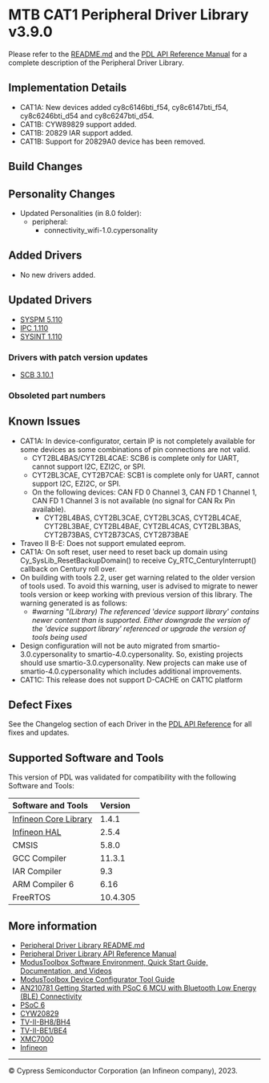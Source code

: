 # MTB CAT1 Peripheral Driver Library v3.9.0

Please refer to the [README.md](./README.md) and the
[PDL API Reference Manual](https://infineon.github.io/mtb-pdl-cat1/pdl_api_reference_manual/html/index.html)
for a complete description of the Peripheral Driver Library.


## Implementation Details

* CAT1A: New devices added cy8c6146bti_f54, cy8c6147bti_f54, cy8c6246bti_d54 and cy8c6247bti_d54.
* CAT1B: CYW89829 support added.
* CAT1B: 20829 IAR support added.
* CAT1B: Support for 20829A0 device has been removed.

## Build Changes

## Personality Changes
* Updated Personalities (in 8.0 folder):
  * peripheral:
    * connectivity_wifi-1.0.cypersonality
    

## Added Drivers
* No new drivers added.

## Updated Drivers
* [SYSPM 5.110](https://infineon.github.io/mtb-pdl-cat1/pdl_api_reference_manual/html/group__group__syspm.html)
* [IPC 1.110](https://infineon.github.io/mtb-pdl-cat1/pdl_api_reference_manual/html/group__group__ipc.html)
* [SYSINT 1.110](https://infineon.github.io/mtb-pdl-cat1/pdl_api_reference_manual/html/group__group__sysint.html)

### Drivers with patch version updates
* [SCB 3.10.1](https://infineon.github.io/mtb-pdl-cat1/pdl_api_reference_manual/html/group__group__scb.html)


### Obsoleted part numbers


## Known Issues
* CAT1A: In device-configurator, certain IP is not completely available for some devices as some combinations of pin connections are not valid.
  * CYT2BL4BAS/CYT2BL4CAE: SCB6 is complete only for UART, cannot support I2C, EZI2C, or SPI.
  * CYT2BL3CAE, CYT2B7CAE: SCB1 is complete only for UART, cannot support I2C, EZI2C, or SPI.
  * On the following devices: CAN FD 0 Channel 3, CAN FD 1 Channel 1, CAN FD 1 Channel 3 is not available (no signal for CAN Rx Pin available).
    * CYT2BL4BAS, CYT2BL3CAE, CYT2BL3CAS, CYT2BL4CAE, CYT2BL3BAE, CYT2BL4BAE, CYT2BL4CAS, CYT2BL3BAS, CYT2B73BAS, CYT2B73CAS, CYT2B73BAE
* Traveo II B-E: Does not support emulated eeprom.
* CAT1A: On soft reset, user need to reset back up domain using Cy_SysLib_ResetBackupDomain() to receive Cy_RTC_CenturyInterrupt() callback on Century roll over.
* On building with tools 2.2, user get warning related to the older version of tools used. To avoid this warning, user is advised to migrate to newer tools version or keep working with previous version of this library.  The warning generated is as follows:
  * _#warning "(Library) The referenced 'device support library' contains newer content than is supported. Either downgrade the version of the 'device support library' referenced or upgrade the version of tools being used_
* Design configuration will not be auto migrated from smartio-3.0.cypersonality to smartio-4.0.cypersonality. So, existing projects should use smartio-3.0.cypersonality. New projects can make use of smartio-4.0.cypersonality which includes additional improvements.
* CAT1C: This release does not support D-CACHE on CAT1C platform


## Defect Fixes

See the Changelog section of each Driver in the [PDL API Reference](https://infineon.github.io/mtb-pdl-cat1/pdl_api_reference_manual/html/modules.html) for all fixes and updates.

## Supported Software and Tools

This version of PDL was validated for compatibility with the following Software and Tools:

| Software and Tools                                                            | Version      |
| :---                                                                          | :----        |
| [Infineon Core Library](https://github.com/Infineon/core-lib)                 | 1.4.1        |
| [Infineon HAL](https://github.com/Infineon/mtb-hal-cat1)                      | 2.5.4        |
| CMSIS                                                                         | 5.8.0        |
| GCC Compiler                                                                  | 11.3.1       |
| IAR Compiler                                                                  | 9.3          |
| ARM Compiler 6                                                                | 6.16         |
| FreeRTOS                                                                      | 10.4.305     |

## More information

* [Peripheral Driver Library README.md](./README.md)
* [Peripheral Driver Library API Reference Manual](https://infineon.github.io/mtb-pdl-cat1/pdl_api_reference_manual/html/index.html)
* [ModusToolbox Software Environment, Quick Start Guide, Documentation, and Videos](https://www.infineon.com/cms/en/design-support/tools/sdk/modustoolbox-software/)
* [ModusToolbox Device Configurator Tool Guide](https://www.infineon.com/dgdl/Infineon-ModusToolbox_Device_Configurator_Guide_4-UserManual-v01_00-EN.pdf?fileId=8ac78c8c7d718a49017d99ab297631cb)
* [AN210781 Getting Started with PSoC 6 MCU with Bluetooth Low Energy (BLE) Connectivity](https://www.infineon.com/dgdl/Infineon-AN210781_Getting_Started_with_PSoC_6_MCU_with_Bluetooth_Low_Energy_(BLE)_Connectivity_on_PSoC_Creator-ApplicationNotes-v05_00-EN.pdf?fileId=8ac78c8c7cdc391c017d0d311f536528)
* [PSoC 6](https://www.infineon.com/cms/en/product/microcontroller/32-bit-psoc-arm-cortex-microcontroller/psoc-6-32-bit-arm-cortex-m4-mcu/)
* [CYW20829](https://www.infineon.com/cms/en/product/promopages/airoc20829)
* [TV-II-BH8/BH4](https://www.infineon.com/cms/en/product/microcontroller/32-bit-traveo-t2g-arm-cortex-microcontroller/)
* [TV-II-BE1/BE4](https://www.infineon.com/cms/en/product/microcontroller/32-bit-traveo-t2g-arm-cortex-microcontroller/)
* [XMC7000](https://www.infineon.com/cms/en/product/microcontroller/32-bit-industrial-microcontroller-based-on-arm-cortex-m/32-bit-xmc7000-industrial-microcontroller-arm-cortex-m7/)
* [Infineon](http://www.infineon.com)


---
© Cypress Semiconductor Corporation (an Infineon company), 2023.
